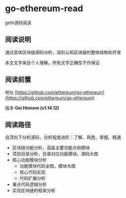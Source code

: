 # go-ethereum-read
geth源码阅读


## 阅读说明

通过具体区块链源码分析，深刻认知区块链的整体结构和开发

本文文字来自个人理解，所有文字正确性不作保证


## 阅读前置

地址 [https://github.com/ethereum/go-ethereum](https://github.com/ethereum/go-ethereum)

版本 **Gei Hinnom (v1.14.12)**


## 阅读路径

自顶向下分析源码，分析程度进阶：了解、熟悉、掌握、精通

- 区块链功能分析，涵盖主要功能点和模块
- 项目目录分析，目录对应功能模块，源码大图
- 核心功能模块分析
  - 功能模块代码全图，模块大图
  - 核心代码实现
  - 代码扩展分析
- 重点代码逻辑分析
- 实现区块链的框架分析

